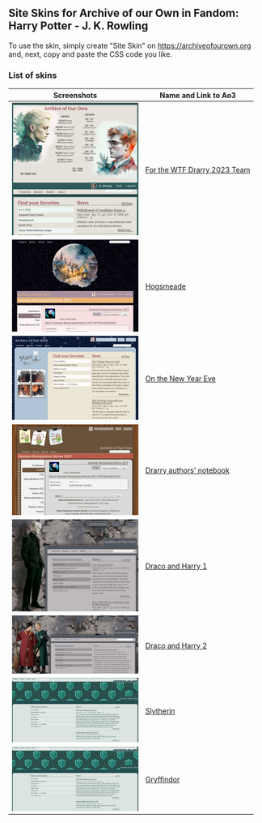 ## Site Skins for Archive of our Own in Fandom: Harry Potter - J. K. Rowling
To use the skin, simply create "Site Skin" on https://archiveofourown.org and, next, copy and paste the CSS code you like.

### List of skins
| Screenshots | Name and Link to Ao3 |
| --- | --- |
| ![For the WTF Drarry 2023 Team](https://github.com/Ao3SiteSkins/HP-skins/blob/main/Screenshots/WTFDrarry2023Team.png "For the WTF Drarry 2023 Team") | <a href="https://archiveofourown.org/works/48248683">For the WTF Drarry 2023 Team</a> |
| ![Hogsmeade](https://github.com/Ao3SiteSkins/HP-skins/blob/main/Screenshots/Hogsmeade.png "Hogsmeade") | <a href="https://archiveofourown.org/works/44863879">Hogsmeade</a> |
| ![On the New Year Eve](https://github.com/Ao3SiteSkins/HP-skins/blob/main/Screenshots/OntheNewYearEve.png "On the New Year Eve") | <a href="https://archiveofourown.org/works/44863645">On the New Year Eve</a> |
| ![Drarry authors notebook](https://github.com/Ao3SiteSkins/HP-skins/blob/main/Screenshots/Drarryauthorsnotebook.png "Drarry authors notebook") | <a href="https://archiveofourown.org/works/44857570">Drarry authors' notebook</a> |
| ![Draco and Harry 1](https://github.com/Ao3SiteSkins/HP-skins/blob/main/Screenshots/DracoandHarry1.png "Draco and Harry 1") | <a href="https://archiveofourown.org/works/40817322">Draco and Harry 1</a> |
| ![Draco and Harry 2](https://github.com/Ao3SiteSkins/HP-skins/blob/main/Screenshots/DracoandHarry2.png "Draco and Harry 2") | <a href="https://archiveofourown.org/works/40817322">Draco and Harry 2</a> |
| ![Slytherin](https://github.com/Ao3SiteSkins/HP-skins/blob/main/Screenshots/Slytherin.png "Slytherin") | <a href="https://archiveofourown.org/works/40816242">Slytherin</a> |
| ![Gryffindor](https://github.com/Ao3SiteSkins/HP-skins/blob/main/Screenshots/Slytherin.png "Gryffindor") | <a href="https://archiveofourown.org/works/40816821">Gryffindor</a> |




